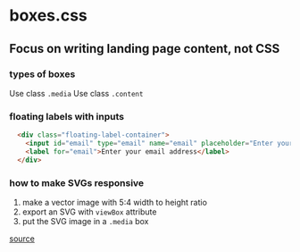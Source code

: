 # boxes.css 

## Focus on writing landing page content, not CSS

### types of boxes

Use class `.media`
Use class `.content`

### floating labels with inputs

```html
  <div class="floating-label-container">
    <input id="email" type="email" name="email" placeholder="Enter your email address">
    <label for="email">Enter your email address</label>
  </div>
```

### how to make SVGs responsive

1. make a vector image with 5:4 width to height ratio
2. export an SVG with `viewBox` attribute
3. put the SVG image in a `.media` box

[source](https://stackoverflow.com/questions/19484707/how-can-i-make-an-svg-scale-with-its-parent-container)